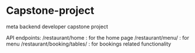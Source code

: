 # Capstone-project
meta backend developer capstone project

API endpoints:
/restaurant/home  : for the home page
/restaurant/menu/ : for menu
/restaurant/booking/tables/ : for bookings related functionality
